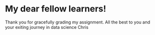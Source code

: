 # My dear fellow learners!
Thank you for gracefully grading my assignment. 
All the best to you and your exiting journey in data science
Chris
